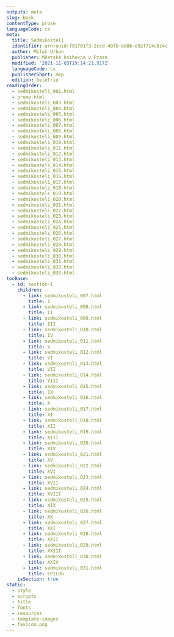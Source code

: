 ```yaml
---
outputs: meta
slug: book
contentType: prose
languageCode: cs
meta:
  title: Sedmikostelí
  identifier: urn:uuid:f91701f3-2ccd-40fb-bd8b-e92f714c6c4c
  author: Miloš Urban
  publisher: Městská knihovna v Praze
  modified: '2021-11-03T19:14:21.917Z'
  languageCode: cs
  publisherShort: mkp
  edition: beletrie
readingOrder:
  - sedmikosteli_001.html
  - promo.html
  - sedmikosteli_003.html
  - sedmikosteli_004.html
  - sedmikosteli_005.html
  - sedmikosteli_006.html
  - sedmikosteli_007.html
  - sedmikosteli_008.html
  - sedmikosteli_009.html
  - sedmikosteli_010.html
  - sedmikosteli_011.html
  - sedmikosteli_012.html
  - sedmikosteli_013.html
  - sedmikosteli_014.html
  - sedmikosteli_015.html
  - sedmikosteli_016.html
  - sedmikosteli_017.html
  - sedmikosteli_018.html
  - sedmikosteli_019.html
  - sedmikosteli_020.html
  - sedmikosteli_021.html
  - sedmikosteli_022.html
  - sedmikosteli_023.html
  - sedmikosteli_024.html
  - sedmikosteli_025.html
  - sedmikosteli_026.html
  - sedmikosteli_027.html
  - sedmikosteli_028.html
  - sedmikosteli_029.html
  - sedmikosteli_030.html
  - sedmikosteli_031.html
  - sedmikosteli_032.html
  - sedmikosteli_033.html
tocBase:
  - id: section-1
    children:
      - link: sedmikosteli_007.html
        title: I
      - link: sedmikosteli_008.html
        title: II
      - link: sedmikosteli_009.html
        title: III
      - link: sedmikosteli_010.html
        title: IV
      - link: sedmikosteli_011.html
        title: V
      - link: sedmikosteli_012.html
        title: VI
      - link: sedmikosteli_013.html
        title: VII
      - link: sedmikosteli_014.html
        title: VIII
      - link: sedmikosteli_015.html
        title: IX
      - link: sedmikosteli_016.html
        title: X
      - link: sedmikosteli_017.html
        title: XI
      - link: sedmikosteli_018.html
        title: XII
      - link: sedmikosteli_019.html
        title: XIII
      - link: sedmikosteli_020.html
        title: XIV
      - link: sedmikosteli_021.html
        title: XV
      - link: sedmikosteli_022.html
        title: XVI
      - link: sedmikosteli_023.html
        title: XVII
      - link: sedmikosteli_024.html
        title: XVIII
      - link: sedmikosteli_025.html
        title: XIX
      - link: sedmikosteli_026.html
        title: XX
      - link: sedmikosteli_027.html
        title: XXI
      - link: sedmikosteli_028.html
        title: XXII
      - link: sedmikosteli_029.html
        title: XXIII
      - link: sedmikosteli_030.html
        title: XXIV
      - link: sedmikosteli_031.html
        title: EPILOG
    isSection: true
static:
  - style
  - scripts
  - title
  - fonts
  - resources
  - template-images
  - favicon.png
---
```


